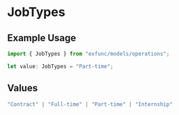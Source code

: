 # JobTypes

## Example Usage

```typescript
import { JobTypes } from "exfunc/models/operations";

let value: JobTypes = "Part-time";
```

## Values

```typescript
"Contract" | "Full-time" | "Part-time" | "Internship"
```